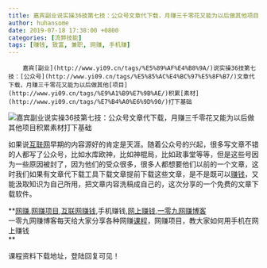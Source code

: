 ```yaml
---
title: 嘉宾副业说实操36技第七技：公众号文章代下载，月赚三千零花又能为以后做其他项目积累素材打下基础
author: huhansome
date: 2019-07-18 17:38:00 +0800
categories: [流弊技能]
tags: [赚钱, 致富, 兼职, 网赚, 手机赚]
---
```



        嘉宾[副业](http://www.yi09.cn/tags/%E5%89%AF%E4%B8%9A/)说实操36技第七技：[公众号](http://www.yi09.cn/tags/%E5%85%AC%E4%BC%97%E5%8F%B7/)文章代下载，月赚三千零花又能为以后做其他[项目](http://www.yi09.cn/tags/%E9%A1%B9%E7%9B%AE/)积累[素材](http://www.yi09.cn/tags/%E7%B4%A0%E6%9D%90/)打下基础

  

![嘉宾副业说实操36技第七技：公众号文章代下载，月赚三千零花又能为以后做其他项目积累素材打下基础](http://www.yi09.cn/zb_users/upload/2021/12/20211209194838163905051810120.jpeg)

  

如果说[互联网](http://www.yi09.cn/tags/%E4%BA%92%E8%81%94%E7%BD%91/)早期的内容源好的肯定是天涯。随着公众号的兴起，很多写文章不错的人都写了公众号，比如水库欧神，比如神棍局，比如政事堂等等，但是这些号因为一些原因被封了，因为他们的受众很多，很多人都想要他们以前的一个文章，这时我们如果有文章代下载工具下载文章提前下载这些文章，是不是既可以[赚钱](http://www.yi09.cn/tags/%E8%B5%9A%E9%92%B1/)，又能汲取知识为自己所用，把文章内容洗稿成自己的，这次分享的一个免费的文章下载软件。

  

**[网赚](http://www.yi09.cn/tags/%E7%BD%91%E8%B5%9A/),[网赚项目](http://www.yi09.cn/tags/%E7%BD%91%E8%B5%9A%E9%A1%B9%E7%9B%AE/),[互联网赚钱](http://www.yi09.cn/tags/%E4%BA%92%E8%81%94%E7%BD%91%E8%B5%9A%E9%92%B1/),手机赚钱,[网上赚钱](http://www.yi09.cn/tags/%E7%BD%91%E4%B8%8A%E8%B5%9A%E9%92%B1/),[一零九网赚博客](http://www.yi09.cn/tags/%E4%B8%80%E9%9B%B6%E4%B9%9D%E7%BD%91%E8%B5%9A%E5%8D%9A%E5%AE%A2/)  
一零九网赚博客每天给大家分享各种网赚[课程](http://www.yi09.cn/tags/%E8%AF%BE%E7%A8%8B/)，网赚项目，教大家如何用手机在网上赚钱  
**  
  
  

课程资料下载地址，登陆回复可见！

